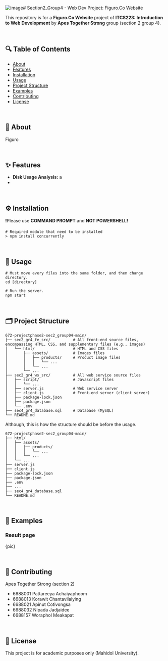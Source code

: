 ![image](https://github.com/user-attachments/assets/91c7e987-38e8-43d2-a06e-5fe3a56351be)# Section2_Group4 - Web Dev Project: Figuro.Co Website

This repository is for a **Figuro.Co Website** project of **ITCS223: Introduction to Web Development** by **Apes Together Strong** group (section 2 group 4).

<br>

## 🔍 Table of Contents

- [About](#about)
- [Features](#features)
- [Installation](#installation)
- [Usage](#usage)
- [Project Structure](#project-structure)
- [Examples](#examples)
- [Contributing](#contributing)
- [License](#license)

<br>

## 📖 About

Figuro

<br>

## ✨ Features

- **Disk Usage Analysis:** a
- 

<br>

## ⚙️ Installation

❗Please use **COMMAND PROMPT** and **NOT POWERSHELL**❗

```
# Required module that need to be installed
> npm install concurrently
```

<br>

## 🚀 Usage

```
# Must move every files into the same folder, and then change directory.
cd [directory]

# Run the server.
npm start
```

<br>

## 🗂️ Project Structure

```Structure
672-projectphase2-sec2_group04-main/
├── sec2_gr4_fe_src/          # All front-end source files, encompassing HTML, CSS, and supplementary files (e.g., images)
│   └── html/                 # HTML and CSS files
│       ├── assets/           # Images files
│       │   ├── products/     # Product image files
│       │   │   └── ...
│       │   └── ...
│       └── ...
├── sec2_gr4_ws_src/          # All web service source files
│   ├── script/               # Javascript files
│   │   └── ...
│   ├── server.js             # Web service server
│   ├── client.js             # Front-end server (client server)
│   ├── package-lock.json
│   ├── package.json
│   └── .env
├── sec4_gr4_database.sql     # Database (MySQL)
└── README.md
```

Although, this is how the structure should be before the usage.
```
672-projectphase2-sec2_group04-main/
├── html/
│   ├── assets/
│   │   ├── products/
│   │   │   └── ...
│   │   └── ...
│   └── ...
├── server.js
├── client.js
├── package-lock.json
├── package.json
├── .env
├── ...
├── sec4_gr4_database.sql
└── README.md
```

<br>

## 🧪 Examples

### Result page

{pic}


<br>

## 🤝 Contributing

Apes Together Strong (section 2)
- 6688001 Pattareeya Achaiyaphoom
- 6688013 Korawit Chantavilaiying
- 6688021 Apinut Cotivongsa
- 6688032 Nipada Jadjaidee
- 6688157 Woraphol Meakapat

<br>

## 📄 License

This project is for academic purposes only (Mahidol University).



